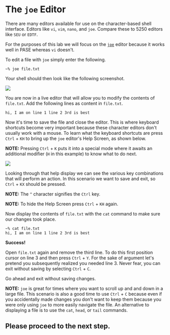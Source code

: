 # The `joe` Editor

There are many editors available for use on the character-based shell interface. Editors like `vi`, `vim`, `nano`, and `joe`. Compare these to 5250 editors like `SEU` or `EDTF`.

For the purposes of this lab we will focus on the [`joe`](http://joe-editor.sourceforge.net/) editor because it works well in PASE whereas `vi` doesn't.

To edit a file with `joe` simply enter the following.

```
~% joe file.txt 
```

Your shell should then look like the following screenshot.

![](/assets/joe_editor_filedottxt.png)

You are now in a live editor that will allow you to modify the contents of `file.txt`. Add the following lines as content in `file.txt`.

``` 
hi, I am on line 1 line 2 3rd is best 
```

Now it's time to save the file and close the editor. This is where keyboard shortcuts become very important because these character editors don't usually work with a mouse. To learn what the keyboard shortcuts are press `Ctrl` + `KH` to bring up the `joe` editor's Help Screen, as shown below.

**NOTE:** Pressing `Ctrl` + `K` puts it into a special mode where it awaits an additional modifier (`H` in this example) to know what to do next.

![](/assets/joe_editor2_help.png)

Looking through that help display we can see the various key combinations that will perform an action. In this scenario we want to save and exit, so `Ctrl` + `KX` should be pressed.

**NOTE:** The `^` character signifies the `Ctrl` key.

**NOTE:** To hide the Help Screen press `Ctrl` + `KH` again.

Now display the contents of `file.txt` with the `cat` command to make sure our changes took place.

```
~% cat file.txt
hi, I am on line 1 line 2 3rd is best 
```

**Success!**

Open `file.txt` again and remove the third line. To do this first position cursor on line 3 and then press `Ctrl` + `Y`. For the sake of argument let's pretend you subsequently realized you needed line 3. Never fear, you can exit without saving by selecting `Ctrl` + `C`.

Go ahead and exit without saving changes.

**NOTE:** `joe` is great for times where you want to scroll up and and down in a large file. This scenario is also a good time to use `Ctrl` + `C` because even if you accidentally made changes you don't want to keep them because you were only using `joe` to more easily navigate the file. An alternative to displaying a file is to use the `cat`, `head`, or `tail` commands.

## Please proceed to the next step.
